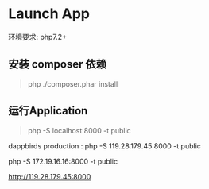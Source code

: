 # Launch App

环境要求: php7.2+

## 安装 composer 依赖

> php ./composer.phar install

## 运行Application

> php -S localhost:8000 -t public

dappbirds production :  php -S 119.28.179.45:8000 -t public

php -S 172.19.16.16:8000 -t public


http://119.28.179.45:8000